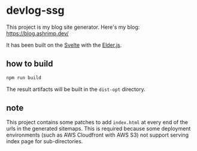 # devlog-ssg

This project is my blog site generator. Here's my blog: https://blog.ashrimp.dev/

It has been built on the [Svelte](https://svelte.dev/) with the [Elder.js](https://github.com/Elderjs/elderjs).

## how to build

```bash
npm run build
```

The result artifacts will be built in the `dist-opt` directory.

## note

This project contains some patches to add `index.html` at every end of the urls in the generated sitemaps. This is required because some deployment environments (such as AWS Cloudfront with AWS S3) not support serving index page for sub-directories.
